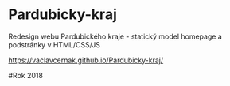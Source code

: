 # Pardubicky-kraj
Redesign webu Pardubického kraje - statický model homepage a podstránky v HTML/CSS/JS

https://vaclavcernak.github.io/Pardubicky-kraj/

#Rok 2018
